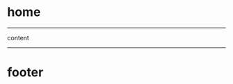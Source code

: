 # home

---

content

---

<script lang='ts' setup>
  import { getCurrentInstance } from 'vue';
  const { appContext } = getCurrentInstance();
  appContext.config.globalProperties.$oml.onAfterDisplay(() => {
  console.log('222222222222222');
});
</script>

# footer
